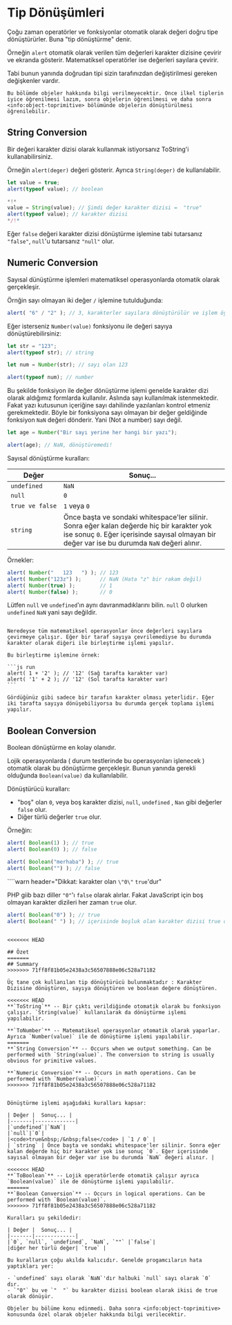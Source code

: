 # Tip Dönüşümleri

Çoğu zaman operatörler ve fonksiyonlar otomatik olarak değeri doğru tipe dönüştürürler. Buna "tip dönüştürme" denir.

Örneğin `alert` otomatik olarak verilen tüm değerleri karakter dizisine çevirir ve ekranda gösterir. Matematiksel operatörler ise değerleri sayılara çevirir.

Tabi bunun yanında doğrudan tipi sizin tarafınızdan değiştirilmesi gereken değişkenler vardır.

```smart header="Objeler hakkında konuşulmayacak"
Bu bölümde objeler hakkında bilgi verilmeyecektir. Önce ilkel tiplerin iyice öğrenilmesi lazım, sonra objelerin öğrenilmesi ve daha sonra <info:object-toprimitive> bölümünde objelerin dönüştürülmesi öğrenilebilir. 
```

## String Conversion

Bir değeri karakter dizisi olarak kullanmak istiyorsanız ToString'i kullanabilirsiniz.

Örneğin `alert(deger)` değeri gösterir. Ayrıca `String(deger)` de kullanılabilir.

```js run
let value = true;
alert(typeof value); // boolean

*!*
value = String(value); // Şimdi değer karakter dizisi =  "true"
alert(typeof value); // karakter dizisi
*/!*
```
Eğer `false` değeri karakter dizisi dönüştürme işlemine tabi tutarsanız `"false"`, `null`'u tutarsanız `"null"` olur.

## Numeric Conversion

Sayısal dünüştürme işlemleri matematiksel operasyonlarda otomatik olarak gerçekleşir.

Örnğin sayı olmayan iki değer `/` işlemine tutulduğunda:

```js run
alert( "6" / "2" ); // 3, karakterler sayılara dönüştürülür ve işlem öyle yapılır.
```
Eğer isterseniz `Number(value)` fonksiyonu ile değeri sayıya dönüştürebilirsiniz:


```js run
let str = "123";
alert(typeof str); // string

let num = Number(str); // sayı olan 123

alert(typeof num); // number
```
Bu şekilde fonksiyon ile değer dönüştürme işlemi genelde karakter dizi olarak aldığımız formlarda kullanılır. Aslında sayı kullanılmak istenmektedir. Fakat yazı kutusunun içeriğine sayı dahilinde yazılanları kontrol etmeniz gerekmektedir. Böyle bir fonksiyona sayı olmayan bir değer geldiğinde fonksiyon `NaN` değeri dönderir. Yani (Not a number) sayı değil.

```js run
let age = Number("Bir sayı yerine her hangi bir yazı");

alert(age); // NaN, dönüştüremedi!
```

Sayısal dönüştürme kuralları:

| Değer |  Sonuç... |
|-------|-------------|
|`undefined`|`NaN`|
|`null`|`0`|
|<code>true&nbsp;ve&nbsp;false</code> | `1` veya `0` |
| `string` | Önce başta ve sondaki whitespace'ler silinir. Sonra eğer kalan değerde hiç bir karakter yok ise sonuç `0`. Eğer içerisinde sayısal olmayan bir değer var ise bu durumda `NaN` değeri alınır. |

Örnekler:

```js run
alert( Number("   123   ") ); // 123
alert( Number("123z") );      // NaN (Hata "z" bir rakam değil)
alert( Number(true) );        // 1
alert( Number(false) );       // 0
```

Lütfen `null` ve `undefined`'ın aynı davranmadıklarını bilin. `null` 0 olurken `undefined` `NaN` yani sayı değildir.

````smart header="Ekleme karakteri '+'"

Neredeyse tüm matematiksel operasyonlar önce değerleri sayılara çevirmeye çalışır. Eğer bir taraf sayıya çevrilemediyse bu durumda karakter olarak diğeri ile birleştirme işlemi yapılır.

Bu birleştirme işlemine örnek:

```js run
alert( 1 + '2' ); // '12' (Sağ tarafta karakter var)
alert( '1' + 2 ); // '12' (Sol tarafta karakter var)
```

Gördüğünüz gibi sadece bir tarafın karakter olması yeterlidir. Eğer iki tarafta sayıya dönüşebiliyorsa bu durumda gerçek toplama işlemi yapılır.
````

## Boolean Conversion

Boolean dönüştürme en kolay olanıdır.

Lojik operasyonlarda ( durum testlerinde bu operasyonları işlenecek ) otomatik olarak bu dönüştürme gerçekleşir. Bunun yanında gerekli olduğunda `Boolean(value)` da kullanılabilir.

Dönüştürücü kuralları:

- "boş" olan  `0`, veya boş karakter dizisi, `null`, `undefined` , `Nan` gibi değerler `false` olur.
- Diğer türlü değerler `true` olur. 

Örneğin:

```js run
alert( Boolean(1) ); // true
alert( Boolean(0) ); // false

alert( Boolean("merhaba") ); // true
alert( Boolean("") ); // false
```

````warn header="Dikkat: karakter olan `\"0\"` `true`'dur"

PHP giib bazı diller `"0"`'ı `false` olarak alırlar. Fakat JavaScript için boş olmayan karakter dizileri her zaman `true` olur.

```js run
alert( Boolean("0") ); // true
alert( Boolean(" ") ); // içerisinde boşluk olan karakter dizisi true olur.
```
````

<<<<<<< HEAD

## Özet
=======
## Summary
>>>>>>> 71ff8f81b05e2438a3c56507888e06c528a71182

Üç tane çok kullanılan tip dönüştürücü bulunmaktadır : Karakter Dizisine dönüştüren, sayıya dönüştüren ve boolean değere dönüştüren.

<<<<<<< HEAD
**`ToString`** -- Bir çıktı verildiğinde otomatik olarak bu fonksiyon çalışır. `String(value)` kullanılarak da dönüştürme işlemi yapılabilir.

**`ToNumber`** -- Matematiksel operasyonlar otomatik olarak yaparlar. Ayrıca `Number(value)` ile de dönüştürme işlemi yapılabilir.
=======
**`String Conversion`** -- Occurs when we output something. Can be performed with `String(value)`. The conversion to string is usually obvious for primitive values.

**`Numeric Conversion`** -- Occurs in math operations. Can be performed with `Number(value)`.
>>>>>>> 71ff8f81b05e2438a3c56507888e06c528a71182


Dönüştürme işlemi aşağıdaki kuralları kapsar:

| Değer |  Sonuç... |
|-------|-------------|
|`undefined`|`NaN`|
|`null`|`0`|
|<code>true&nbsp;/&nbsp;false</code> | `1 / 0` |
| `string` | Önce başta ve sondaki whitespace'ler silinir. Sonra eğer kalan değerde hiç bir karakter yok ise sonuç `0`. Eğer içerisinde sayısal olmayan bir değer var ise bu durumda `NaN` değeri alınır. |

<<<<<<< HEAD
**`ToBoolean`** -- Lojik operatörlerde otomatik çalışır ayrıca  `Boolean(value)` ile de dönüştürme işlemi yapılabilir.
=======
**`Boolean Conversion`** -- Occurs in logical operations. Can be performed with `Boolean(value)`.
>>>>>>> 71ff8f81b05e2438a3c56507888e06c528a71182

Kuralları şu şekildedir:

| Değer |  Sonuç... |
|-------|-------------|
|`0`, `null`, `undefined`, `NaN`, `""` |`false`|
|diğer her türlü değer| `true` |

Bu kuralların çoğu akılda kalıcıdır. Genelde progamcıların hata yaptıkları yer:

- `undefined` sayı olarak `NaN`'dır halbuki `null` sayı olarak `0` dır. 
- `"0"` bu ve `"  "` bu karakter dizisi boolean olarak ikisi de true olarak dönüşür.

Objeler bu bölüme konu edinmedi. Daha sonra <info:object-toprimitive> konusunda özel olarak objeler hakkında bilgi verilecektir.
